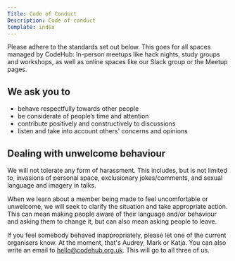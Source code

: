 ```yaml
---
Title: Code of Conduct
Description: Code of conduct
template: index
---
```


Please adhere to the standards set out below. This goes for all spaces managed by CodeHub: In-person meetups like hack nights, study groups and workshops, as well as online spaces like our Slack group or the Meetup pages.

## We ask you to

* behave respectfully towards other people
* be considerate of people’s time and attention
* contribute positively and constructively to discussions
* listen and take into account others' concerns and opinions

## Dealing with unwelcome behaviour

We will not tolerate any form of harassment. This includes, but is not limited to, invasions of personal space, exclusionary jokes/comments, and sexual language and imagery in talks.

When we learn about a member being made to feel uncomfortable or unwelcome, we will seek to clarify the situation and take appropriate action. This can mean making people aware of their language and/or behaviour and asking them to change it, but can also mean asking people to leave.

If you feel somebody behaved inappropriately, please let one of the current organisers know. At the moment, that's Audrey, Mark or Katja. You can also write an email to [hello@codehub.org.uk](mailto:hello@codehub.org.uk). This will go to all three of us.

